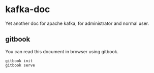 # kafka-doc

Yet another doc for apache kafka, for administrator and normal user.

## gitbook

You can read this document in browser using gitbook.

```
gitbook init
gitbook serve
```

